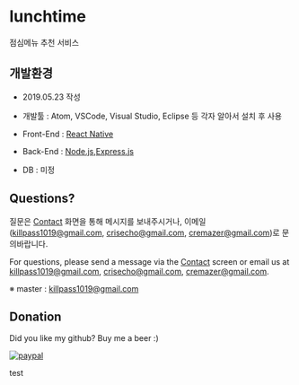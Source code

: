 # lunchtime
점심메뉴 추천 서비스

## 개발환경

- 2019.05.23 작성

- 개발툴 : Atom, VSCode, Visual Studio, Eclipse 등 각자 알아서 설치 후 사용
- Front-End : [React Native](https://facebook.github.io/react-native/)
- Back-End : [Node.js](https://nodejs.org/ko/),[Express.js](https://expressjs.com/ko/)
- DB : 미정

## Questions?

질문은 [Contact](https://cremazer.github.io/contact/) 화면을 통해 메시지를 보내주시거나, 이메일(killpass1019@gmail.com, crisecho@gmail.com, cremazer@gmail.com)로 문의바랍니다.

For questions, please send a message via the [Contact](https://cremazer.github.io/contact/) screen or email us at killpass1019@gmail.com, crisecho@gmail.com, cremazer@gmail.com.

※ master : killpass1019@gmail.com

## Donation

Did you like my github? Buy me a beer :)

[![paypal](https://www.paypalobjects.com/en_US/i/btn/btn_donateCC_LG.gif)](https://www.paypal.com/cgi-bin/webscr?cmd=_s-xclick&hosted_button_id=WLBJ2P3HW5732)


test
